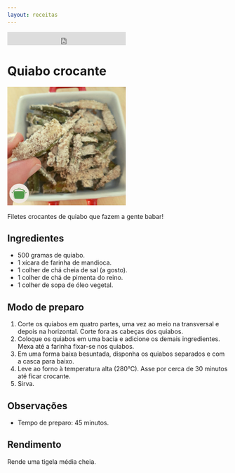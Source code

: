 ```yaml
---
layout: receitas
---
```


<iframe src="https://archive.org/embed/quiabo_crocante" width="270" height="30" frameborder="0" webkitallowfullscreen="true" mozallowfullscreen="true" allowfullscreen></iframe>

# Quiabo crocante

![Imagem: Quiabos crocantes servidos em uma tigela.](./quiabo_crocante.jpg)

Filetes crocantes de quiabo que fazem a gente babar! <i class="fas fa-laugh-wink"></i> 

## Ingredientes

* 500 gramas de quiabo.
* 1 xícara de farinha de mandioca.
* 1 colher de chá cheia de sal (a gosto).
* 1 colher de chá de pimenta do reino.
* 1 colher de sopa de óleo vegetal.

## Modo de preparo

1. Corte os quiabos em quatro partes, uma vez ao meio na transversal e depois na horizontal. Corte fora as cabeças dos quiabos.
2. Coloque os quiabos em uma bacia e adicione os demais ingredientes. Mexa até a farinha fixar-se nos quiabos.
3. Em uma forma baixa besuntada, disponha os quiabos separados e com a casca para baixo.
4. Leve ao forno à temperatura alta (280°C). Asse por cerca de 30 minutos até ficar crocante.
5. Sirva. <i class="fas fa-laugh"></i>

## Observações

* Tempo de preparo: 45 minutos.

## Rendimento

Rende uma tigela média cheia.
